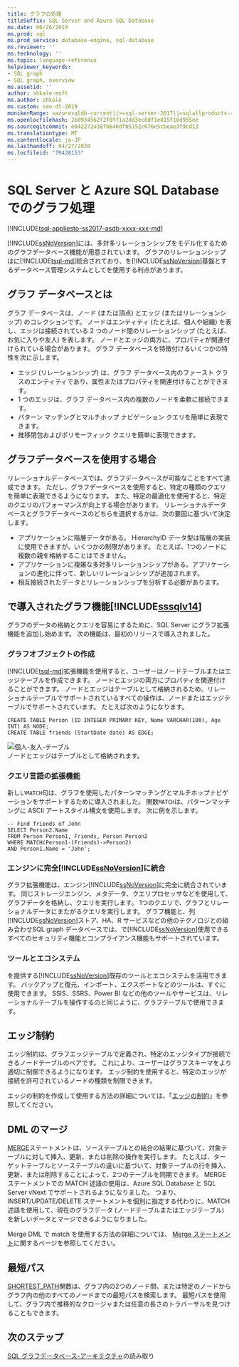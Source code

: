 ```yaml
---
title: グラフの処理
titleSuffix: SQL Server and Azure SQL Database
ms.date: 06/26/2019
ms.prod: sql
ms.prod_service: database-engine, sql-database
ms.reviewer: ''
ms.technology: ''
ms.topic: language-reference
helpviewer_keywords:
- SQL graph
- SQL graph, overview
ms.assetid: ''
author: shkale-msft
ms.author: shkale
ms.custom: seo-dt-2019
monikerRange: =azuresqldb-current||>=sql-server-2017||=sqlallproducts-allversions||>=sql-server-linux-2017||=azuresqldb-mi-current
ms.openlocfilehash: 2b0934562f2f0ff1a2dd3ec8df1ed15f10d955ee
ms.sourcegitcommit: e042272a38fb646df05152c676e5cbeae3f9cd13
ms.translationtype: MT
ms.contentlocale: ja-JP
ms.lasthandoff: 04/27/2020
ms.locfileid: "79428153"
---
```

# <a name="graph-processing-with-sql-server-and-azure-sql-database"></a>SQL Server と Azure SQL Database でのグラフ処理
[!INCLUDE[tsql-appliesto-ss2017-asdb-xxxx-xxx-md](../../includes/tsql-appliesto-ss2017-asdb-xxxx-xxx-md.md)]

[!INCLUDE[ssNoVersion](../../includes/ssnoversion-md.md)]には、多対多リレーションシップをモデル化するためのグラフデータベース機能が用意されています。 グラフのリレーションシップはに[!INCLUDE[tsql-md](../../includes/tsql-md.md)]統合されており、を[!INCLUDE[ssNoVersion](../../includes/ssnoversion-md.md)]基盤とするデータベース管理システムとしてを使用する利点があります。


## <a name="what-is-a-graph-database"></a>グラフ データベースとは  
グラフ データベースは、ノード (または頂点) とエッジ (またはリレーションシップ) のコレクションです。 ノードはエンティティ (たとえば、個人や組織) を表し、エッジは接続されている 2 つのノード間のリレーションシップ (たとえば、お気に入りや友人) を表します。 ノードとエッジの両方に、プロパティが関連付けられている場合があります。 グラフ データベースを特徴付けるいくつかの特性を次に示します。  
-    エッジ (リレーションシップ) は、グラフ データベース内のファースト クラスのエンティティであり、属性またはプロパティを関連付けることができます。 
-    1 つのエッジは、グラフ データベース内の複数のノードを柔軟に接続できます。
-    パターン マッチングとマルチホップ ナビゲーション クエリを簡単に表現できます。
-    推移閉包およびポリモーフィック クエリを簡単に表現できます。

## <a name="when-to-use-a-graph-database"></a>グラフデータベースを使用する場合

リレーショナルデータベースでは、グラフデータベースが可能なことをすべて達成できます。 ただし、グラフデータベースを使用すると、特定の種類のクエリを簡単に表現できるようになります。 また、特定の最適化を使用すると、特定のクエリのパフォーマンスが向上する場合があります。 リレーショナルデータベースとグラフデータベースのどちらを選択するかは、次の要因に基づいて決定します。  
-    アプリケーションに階層データがある。 HierarchyID データ型は階層の実装に使用できますが、いくつかの制限があります。 たとえば、1つのノードに複数の親を格納することはできません。
-    アプリケーションに複雑な多対多リレーションシップがある。アプリケーションの進化に伴って、新しいリレーションシップが追加されます。
-    相互接続されたデータとリレーションシップを分析する必要があります。

## <a name="graph-features-introduced-in-sssqlv14"></a>で導入されたグラフ機能[!INCLUDE[sssqlv14](../../includes/sssqlv14-md.md)] 
グラフのデータの格納とクエリを容易にするために、SQL Server にグラフ拡張機能を追加し始めます。 次の機能は、最初のリリースで導入されました。 


### <a name="create-graph-objects"></a>グラフオブジェクトの作成
[!INCLUDE[tsql-md](../../includes/tsql-md.md)]拡張機能を使用すると、ユーザーはノードテーブルまたはエッジテーブルを作成できます。 ノードとエッジの両方にプロパティを関連付けることができます。 ノードとエッジはテーブルとして格納されるため、リレーショナルテーブルでサポートされているすべての操作は、ノードまたはエッジテーブルでサポートされています。 たとえば次のようになります。  

```   
CREATE TABLE Person (ID INTEGER PRIMARY KEY, Name VARCHAR(100), Age INT) AS NODE;
CREATE TABLE friends (StartDate date) AS EDGE;
```   

![個人-友人-テーブル](../../relational-databases/graphs/media/person-friends-tables.png "Person ノードと友人のエッジテーブル")  
ノードとエッジはテーブルとして格納されます。  

### <a name="query-language-extensions"></a>クエリ言語の拡張機能  
新しい`MATCH`句は、グラフを使用したパターンマッチングとマルチホップナビゲーションをサポートするために導入されました。 関数`MATCH`は、パターンマッチングに ASCII アートスタイル構文を使用します。 次に例を示します。  

```   
-- Find friends of John
SELECT Person2.Name 
FROM Person Person1, Friends, Person Person2
WHERE MATCH(Person1-(Friends)->Person2)
AND Person1.Name = 'John';
```   
 
### <a name="fully-integrated-in-ssnoversion-engine"></a>エンジンに完全[!INCLUDE[ssNoVersion](../../includes/ssnoversion-md.md)]に統合 
グラフ拡張機能は、エンジン[!INCLUDE[ssNoVersion](../../includes/ssnoversion-md.md)]に完全に統合されています。 同じストレージエンジン、メタデータ、クエリプロセッサなどを使用して、グラフデータを格納し、クエリを実行します。 1つのクエリで、グラフとリレーショナルデータにまたがるクエリを実行します。 グラフ機能と、列[!INCLUDE[ssNoVersion](../../includes/ssnoversion-md.md)]ストア、HA、R サービスなどの他のテクノロジとの組み合わせSQL graph データベースでは、で[!INCLUDE[ssNoVersion](../../includes/ssnoversion-md.md)]使用できるすべてのセキュリティ機能とコンプライアンス機能もサポートされています。
 
### <a name="tooling-and-ecosystem"></a>ツールとエコシステム

を提供する[!INCLUDE[ssNoVersion](../../includes/ssnoversion-md.md)]既存のツールとエコシステムを活用できます。 バックアップと復元、インポート、エクスポートなどのツールは、すぐに使用できます。 SSIS、SSRS、Power BI などの他のツールやサービスは、リレーショナルテーブルを操作するのと同じように、グラフテーブルで使用できます。

## <a name="edge-constraints"></a>エッジ制約
エッジ制約は、グラフエッジテーブルで定義され、特定のエッジタイプが接続できるノードテーブルのペアです。 これにより、ユーザーはグラフスキーマをより適切に制御できるようになります。 エッジ制約を使用すると、特定のエッジが接続を許可されているノードの種類を制限できます。 

エッジの制約を作成して使用する方法の詳細については、「[エッジの制約](../../relational-databases/tables/graph-edge-constraints.md)」を参照してください。

## <a name="merge-dml"></a>DML のマージ 
[MERGE](../../t-sql/statements/merge-transact-sql.md)ステートメントは、ソーステーブルとの結合の結果に基づいて、対象テーブルに対して挿入、更新、または削除の操作を実行します。 たとえば、ターゲットテーブルとソーステーブルの違いに基づいて、対象テーブルの行を挿入、更新、または削除することによって、2つのテーブルを同期できます。 MERGE ステートメントでの MATCH 述語の使用は、Azure SQL Database と SQL Server vNext でサポートされるようになりました。 つまり、INSERT/UPDATE/DELETE ステートメントを個別に指定する代わりに、MATCH 述語を使用して、現在のグラフデータ (ノードテーブルまたはエッジテーブル) を新しいデータとマージできるようになりました。

Merge DML で match を使用する方法の詳細については、 [Merge ステートメント](../../t-sql/statements/merge-transact-sql.md)に関するページを参照してください。

## <a name="shortest-path"></a>最短パス
[SHORTEST_PATH](./sql-graph-shortest-path.md)関数は、グラフ内の2つのノード間、または特定のノードからグラフ内の他のすべてのノードまでの最短パスを検索します。 最短パスを使用して、グラフ内で推移的なクロージャまたは任意の長さのトラバーサルを見つけることもできます。 

 ## <a name="next-steps"></a>次のステップ  
[SQL グラフデータベース-アーキテクチャ](./sql-graph-architecture.md)の読み取り
   

